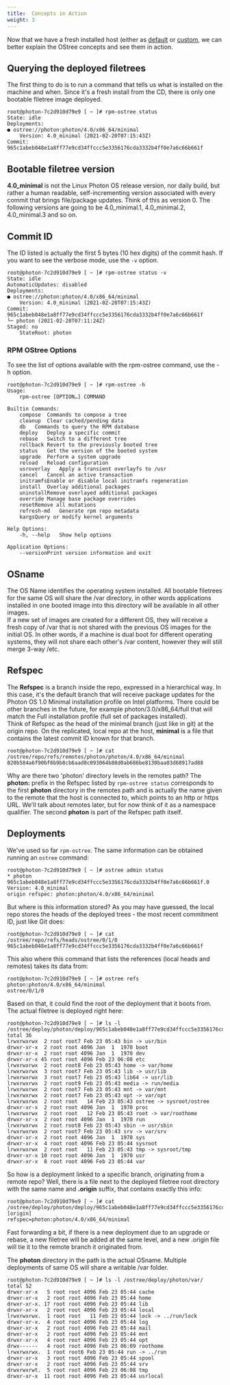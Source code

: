 ```yaml
---
title:  Concepts in Action
weight: 3
---
```


Now that we have a fresh installed host (either as [default](/docs/administration-guide/photon-rpm-ostree/Installing-a-host-against-default-server-repository) or [custom](/docs/administration-guide/photon-rpm-ostree/Photon-RPM-OSTree:-7-Installing-a-host-against-a-custom-server-repository), we can better explain the OStree concepts and see them in action.  

## Querying the deployed filetrees

The first thing to do is to run a command that tells us what is installed on the machine and when. Since it's a fresh install from the CD, there is only one bootable filetree image deployed.

```console
root@photon-7c2d910d79e9 [ ~ ]# rpm-ostree status 
State: idle
Deployments:
● ostree://photon:photon/4.0/x86_64/minimal
    Version: 4.0_minimal (2021-02-20T07:15:43Z)
Commit: 965c1abeb048e1a8ff77e9cd34ffccc5e3356176cda3332b4ff0e7a6c66b661f
```

## Bootable filetree version

**4.0_minimal** is not the Linux Photon OS release version, nor daily build, but rather a human readable, self-incrementing version associated with every commit that brings file/package updates. Think of this as version 0. The following versions are going to be 4.0_minimal.1, 4.0_minimal.2, 4.0_minimal.3 and so on.

## Commit ID

The ID listed is actually the first 5 bytes (10 hex digits) of the commit hash. If you want to see the verbose mode, use the `-v` option.

```console
root@photon-7c2d910d79e9 [ ~ ]# rpm-ostree status -v
State: idle
AutomaticUpdates: disabled
Deployments:
● ostree://photon:photon/4.0/x86_64/minimal
    Version: 4.0_minimal (2021-02-20T07:15:43Z)
Commit: 965c1abeb048e1a8ff77e9cd34ffccc5e3356176cda3332b4ff0e7a6c66b661f
└─ photon (2021-02-20T07:11:24Z)
Staged: no
    StateRoot: photon
```


### RPM OStree Options

To see the list of options available with the rpm-ostree command, use the -h option.

```console
root@photon-7c2d910d79e9 [ ~ ]# rpm-ostree -h
Usage:
    rpm-ostree [OPTION…] COMMAND

Builtin Commands:
    compose  Commands to compose a tree
    cleanup  Clear cached/pending data
    db   Commands to query the RPM database
    deploy   Deploy a specific commit
    rebase   Switch to a different tree
    rollback Revert to the previously booted tree
    status   Get the version of the booted system
    upgrade  Perform a system upgrade
    reload   Reload configuration
    usroverlay   Apply a transient overlayfs to /usr
    cancel   Cancel an active transaction
    initramfsEnable or disable local initramfs regeneration
    install  Overlay additional packages
    uninstallRemove overlayed additional packages
    override Manage base package overrides
    resetRemove all mutations
    refresh-md   Generate rpm repo metadata
    kargsQuery or modify kernel arguments

Help Options:
    -h, --help   Show help options

Application Options:
    --versionPrint version information and exit
```
  

## OSname

The OS Name identifies the operating system installed. All bootable filetrees for the same OS will share the /var directory, in other words applications installed in one booted image into this directory will be available in all other images.  
If a new set of images are created for a different OS, they will receive a fresh copy of /var that is not shared with the previous OS images for the initial OS. In other words, if a machine is dual boot for different operating systems, they will not share each other's /var content, however they will still merge 3-way /etc.

## Refspec

The **Refspec** is a branch inside the repo, expressed in a hierarchical way. In this case, it's the default branch that will receive package updates for the Photon OS 1.0 Minimal installation profile on Intel platforms. There could be other branches in the future, for example photon/3.0/x86_64/full that will match the Full installation profile (full set of packages installed).  
Think of Refspec as the head of the minimal branch (just like in git) at the origin repo. On the replicated, local repo at the host, **minimal** is a file that contains the latest commit ID known for that branch.  

```console
root@photon-7c2d910d79e9 [ ~ ]# cat /ostree/repo/refs/remotes/photon/photon/4.0/x86_64/minimal
820b584a6f90bf6b9b8cb6aad8c093064b88d0ab686be8130baa03d68917ad88
```

Why are there two 'photon' directory levels in the remotes path? The **photon:** prefix in the Refspec listed by `rpm-ostree status` corresponds to the first **photon** directory in the remotes path and is actually the name given to the remote that the host is connected to, which points to an http or https URL. We'll talk about remotes later, but for now think of it as a namespace qualifier.  The second **photon** is part of the Refspec path itself.

## Deployments

We've used so far `rpm-ostree`. The same information can be obtained running an `ostree` command:

```console
root@photon-7c2d910d79e9 [ ~ ]# ostree admin status
* photon 965c1abeb048e1a8ff77e9cd34ffccc5e3356176cda3332b4ff0e7a6c66b661f.0
Version: 4.0_minimal
origin refspec: photon:photon/4.0/x86_64/minimal
```

But where is this information stored? As you may have guessed, the local repo stores the heads of the deployed trees - the most recent commitment ID, just like Git does: 

```console
root@photon-7c2d910d79e9 [ ~ ]# cat /ostree/repo/refs/heads/ostree/0/1/0 
965c1abeb048e1a8ff77e9cd34ffccc5e3356176cda3332b4ff0e7a6c66b661f
```

This also where this command that lists the references (local heads and remotes) takes its data from:

```console
root@photon-7c2d910d79e9 [ ~ ]# ostree refs
photon:photon/4.0/x86_64/minimal
ostree/0/1/0
```

Based on that, it could find the root of the deployment that it boots from. The actual filetree is deployed right here:

```console
root@photon-7c2d910d79e9 [ ~ ]# ls -l /ostree/deploy/photon/deploy/965c1abeb048e1a8ff77e9cd34ffccc5e3356176cda3332b4ff0e7a6c66b661f.0
total 36
lrwxrwxrwx  2 root root7 Feb 23 05:43 bin -> usr/bin
drwxr-xr-x  2 root root 4096 Jan  1  1970 boot
drwxr-xr-x  2 root root 4096 Jan  1  1970 dev
drwxr-xr-x 45 root root 4096 Feb 23 06:08 etc
lrwxrwxrwx  2 root root8 Feb 23 05:43 home -> var/home
lrwxrwxrwx  3 root root7 Feb 23 05:43 lib -> usr/lib
lrwxrwxrwx  3 root root7 Feb 23 05:43 lib64 -> usr/lib
lrwxrwxrwx  2 root root9 Feb 23 05:43 media -> run/media
lrwxrwxrwx  2 root root7 Feb 23 05:43 mnt -> var/mnt
lrwxrwxrwx  2 root root7 Feb 23 05:43 opt -> var/opt
lrwxrwxrwx  2 root root   14 Feb 23 05:43 ostree -> sysroot/ostree
drwxr-xr-x  2 root root 4096 Jan  1  1970 proc
lrwxrwxrwx  2 root root   12 Feb 23 05:43 root -> var/roothome
drwxr-xr-x  2 root root 4096 Jan  1  1970 run
lrwxrwxrwx  2 root root8 Feb 23 05:43 sbin -> usr/sbin
lrwxrwxrwx  2 root root7 Feb 23 05:43 srv -> var/srv
drwxr-xr-x  2 root root 4096 Jan  1  1970 sys
drwxr-xr-x  4 root root 4096 Feb 23 05:44 sysroot
lrwxrwxrwx  2 root root   11 Feb 23 05:43 tmp -> sysroot/tmp
drwxr-xr-x 10 root root 4096 Jan  1  1970 usr
drwxr-xr-x  8 root root 4096 Feb 23 05:44 var
```

So how is a deployment linked to a specific branch, originating from a remote repo? Well, there is a file next to the deployed filetree root directory with the same name and **.origin** suffix, that contains exactly this info:

```console
root@photon-7c2d910d79e9 [ ~ ]# cat /ostree/deploy/photon/deploy/965c1abeb048e1a8ff77e9cd34ffccc5e3356176cda3332b4ff0e7a6c66b661f.0.origin 
[origin]
refspec=photon:photon/4.0/x86_64/minimal
```

Fast forwarding a bit, if there is a new deployment due to an upgrade or rebase, a new filetree will be added at the same level, and a new .origin file will tie it to the remote branch it originated from.  

The **photon** directory in the path is the actual OSname. Multiple deployments of same OS will share a writable /var folder.

```console
root@photon-7c2d910d79e9 [ ~ ]# ls -l /ostree/deploy/photon/var/
total 52
drwxr-xr-x   5 root root 4096 Feb 23 05:44 cache
drwxr-xr-x   2 root root 4096 Feb 23 05:44 home
drwxr-xr-x. 17 root root 4096 Feb 23 05:44 lib
drwxr-xr-x   2 root root 4096 Feb 23 05:44 local
lrwxrwxrwx.  1 root root   11 Feb 23 05:44 lock -> ../run/lock
drwxr-xr-x.  4 root root 4096 Feb 23 05:44 log
drwxr-xr-x   2 root root 4096 Feb 23 05:44 mail
drwxr-xr-x   2 root root 4096 Feb 23 05:44 mnt
drwxr-xr-x   4 root root 4096 Feb 23 05:44 opt
drwx------   4 root root 4096 Feb 23 06:09 roothome
lrwxrwxrwx.  1 root root6 Feb 23 05:44 run -> ../run
drwxr-xr-x   3 root root 4096 Feb 23 05:44 spool
drwxr-xr-x   2 root root 4096 Feb 23 05:44 srv
drwxrwxrwt.  5 root root 4096 Feb 23 06:08 tmp
drwxr-xr-x  11 root root 4096 Feb 23 05:44 usrlocal
```
